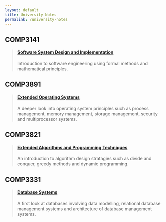```yaml
---
layout: default
title: University Notes
permalink: /university-notes
---
```


## COMP3141
> #### [Software System Design and Implementation](COMP3141)
> Introduction to software engineering using formal methods and mathematical principles.

## COMP3891
> #### [Extended Operating Systems](COMP3891)
> A deeper look into operating system principles such as process management, memory management,
> storage management, security and multiprocessor systems.

## COMP3821
> #### [Extended Algorithms and Programming Techniques](COMP3821)
> An introduction to algorithm design stratagies such as divide and conquer, greedy methods and dynamic programming.

## COMP3331
> #### [Database Systems](COMP3331)
> A first look at databases involving data modelling, relational database management systems and architecture of database management systems.
